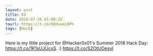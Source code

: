 ```yaml
---
layout: post
title: Ed
date: 2018-07-26 01:00:22
tourl: https://t.co/bQdvwxLNPn
tags: [Hack]
---
```

Here is my little project for @Hacker0x01's Summer 2018 Hack Day: https://t.co/1K1sUJUcsS. :) https://t.co/S2OtUOesyl